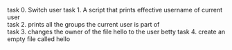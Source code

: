 task 0. Switch user
task 1. A script that prints effective username of current user  
task 2. prints all the groups the current user is part of  
task 3. changes the owner of the file hello to the user betty
task 4. create an empty file called hello  
